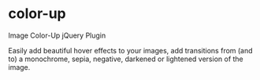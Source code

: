 color-up
========

Image Color-Up jQuery Plugin

Easily add beautiful hover effects to your images,
add transitions from (and to) a monochrome, sepia,
negative, darkened or lightened version of the image.
